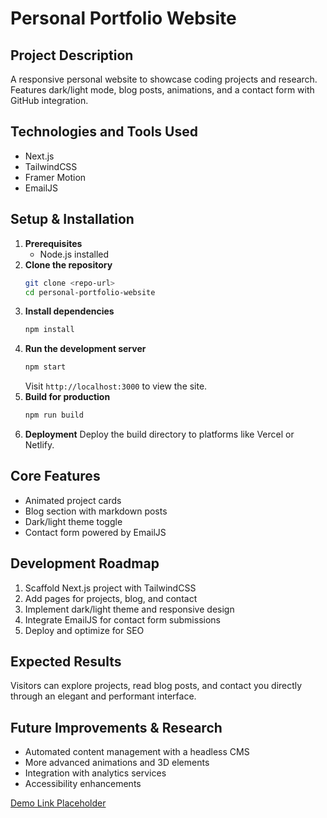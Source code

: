 # Personal Portfolio Website

## Project Description
A responsive personal website to showcase coding projects and research. Features dark/light mode, blog posts, animations, and a contact form with GitHub integration.

## Technologies and Tools Used
- Next.js
- TailwindCSS
- Framer Motion
- EmailJS

## Setup & Installation
1. **Prerequisites**
   - Node.js installed
2. **Clone the repository**
   ```bash
   git clone <repo-url>
   cd personal-portfolio-website
   ```
3. **Install dependencies**
   ```bash
   npm install
   ```
4. **Run the development server**
   ```bash
   npm start
   ```
   Visit `http://localhost:3000` to view the site.
5. **Build for production**
   ```bash
   npm run build
   ```
6. **Deployment**
   Deploy the build directory to platforms like Vercel or Netlify.

## Core Features
- Animated project cards
- Blog section with markdown posts
- Dark/light theme toggle
- Contact form powered by EmailJS

## Development Roadmap
1. Scaffold Next.js project with TailwindCSS
2. Add pages for projects, blog, and contact
3. Implement dark/light theme and responsive design
4. Integrate EmailJS for contact form submissions
5. Deploy and optimize for SEO

## Expected Results
Visitors can explore projects, read blog posts, and contact you directly through an elegant and performant interface.

## Future Improvements & Research
- Automated content management with a headless CMS
- More advanced animations and 3D elements
- Integration with analytics services
- Accessibility enhancements

[Demo Link Placeholder](https://example.com)
